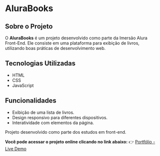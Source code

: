 # AluraBooks

## Sobre o Projeto
O **AluraBooks** é um projeto desenvolvido como parte da Imersão Alura Front-End. Ele consiste em uma plataforma para exibição de livros, utilizando boas práticas de desenvolvimento web.

## Tecnologias Utilizadas
- HTML
- CSS
- JavaScript

## Funcionalidades
- Exibição de uma lista de livros.
- Design responsivo para diferentes dispositivos.
- Interatividade com elementos da página.


Projeto desenvolvido como parte dos estudos em front-end.

**Você pode acessar o projeto online clicando no link abaixo:**
👉 [Portfólio - Live Demo](https://alurabook-flax-seven.vercel.app/)
